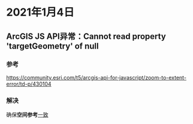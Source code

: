 # 2021年1月4日

## ArcGIS JS API异常：Cannot read property 'targetGeometry' of null

### 参考

https://community.esri.com/t5/arcgis-api-for-javascript/zoom-to-extent-error/td-p/430104

### 解决

确保**空间参考**<u>一致</u>
